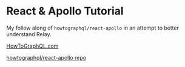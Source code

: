 # React & Apollo Tutorial

My follow along of `howtographql/react-apollo` in an attempt to better understand Relay.

[HowToGraphQL.com](https://www.howtographql.com/react-apollo/0-introduction/)

[howtographql/react-apollo repo](https://github.com/howtographql/react-apollo)

